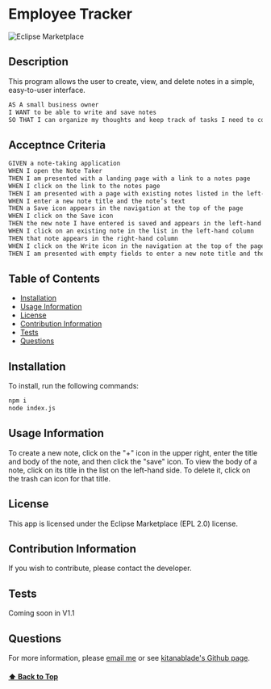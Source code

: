 # Employee Tracker

![Eclipse Marketplace](https://img.shields.io/eclipse-marketplace/l/notepad4e?color=red)
## Description 
This program allows the user to create, view, and delete notes in a simple, easy-to-user interface.

```md
AS A small business owner
I WANT to be able to write and save notes
SO THAT I can organize my thoughts and keep track of tasks I need to complete
```

## Acceptnce Criteria
```md
GIVEN a note-taking application
WHEN I open the Note Taker
THEN I am presented with a landing page with a link to a notes page
WHEN I click on the link to the notes page
THEN I am presented with a page with existing notes listed in the left-hand column, plus empty fields to enter a new note title and the note’s text in the right-hand column
WHEN I enter a new note title and the note’s text
THEN a Save icon appears in the navigation at the top of the page
WHEN I click on the Save icon
THEN the new note I have entered is saved and appears in the left-hand column with the other existing notes
WHEN I click on an existing note in the list in the left-hand column
THEN that note appears in the right-hand column
WHEN I click on the Write icon in the navigation at the top of the page
THEN I am presented with empty fields to enter a new note title and the note’s text in the right-hand column
```

## Table of Contents
* [Installation](#installation)
* [Usage Information](#usage-information)
* [License](#license)
* [Contribution Information](#contribution-information)
* [Tests](#tests)
* [Questions](#questions)
## Installation 
To install, run the following commands:
```bash
npm i
node index.js
```
## Usage Information
To create a new note, click on the "+" icon in the upper right, enter the title and body of the note, and then click the "save" icon. To view the body of a note, click on its title in the list on the left-hand side. To delete it, click on the trash can icon for that title.
## License
This app is licensed under the Eclipse Marketplace (EPL 2.0) license.
## Contribution Information
If you wish to contribute, please contact the developer.
## Tests
Coming soon in V1.1
## Questions 
For more information, please [email me](mailto:kit@gmail.com) or see [kitanablade's Github page](https://github.com/kitanablade).
#### [⬆️ Back to Top](#description)